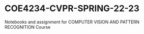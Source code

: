 # COE4234-CVPR-SPRING-22-23
Notebooks and assignment for COMPUTER VISION AND PATTERN RECOGNITION Course
